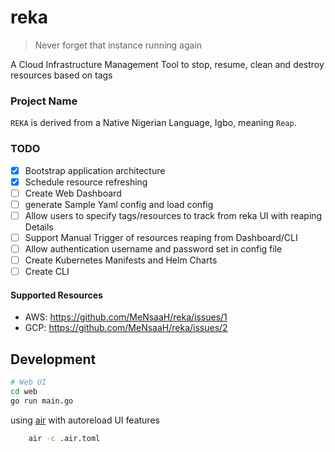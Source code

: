 # reka
> Never forget that instance running again

A Cloud Infrastructure Management Tool to stop, resume, clean and destroy resources based on tags

### Project Name
`REKA` is derived from a Native Nigerian Language, Igbo, meaning `Reap`.

### TODO
- [x] Bootstrap application architecture
- [x] Schedule resource refreshing
- [ ] Create Web Dashboard 
- [ ] generate Sample Yaml config and load config
- [ ] Allow users to specify tags/resources to track from reka UI with reaping Details
- [ ] Support Manual Trigger of resources reaping from Dashboard/CLI
- [ ] Allow authentication username and password set in config file
- [ ] Create Kubernetes Manifests and Helm Charts
- [ ] Create CLI

#### Supported Resources
- AWS: https://github.com/MeNsaaH/reka/issues/1 
- GCP: https://github.com/MeNsaaH/reka/issues/2 


## Development
```bash
# Web UI
cd web
go run main.go
```

using [air](https://github.com/cosmtrek/air) with autoreload UI features
```bash
    air -c .air.toml
```